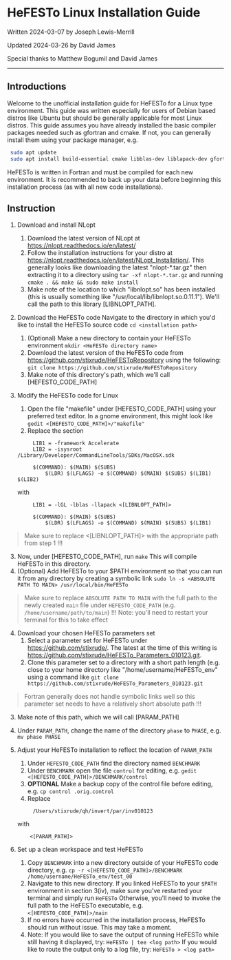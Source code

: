 # HeFESTo Linux Installation Guide

Written 2024-03-07 by Joseph Lewis-Merrill

Updated 2024-03-26 by David James

Special thanks to Matthew Bogumil and David James
***

## Introductions

Welcome to the unofficial installation guide for HeFESTo for a Linux type
environment. This guide was written especially for users of Debian based distros
like Ubuntu but should be generally applicable for most Linux distros. This
guide assumes you have already installed the basic compiler packages needed such
as gfortran and cmake. If not, you can generally install them using your package
manager, e.g.

```bash
 sudo apt update
 sudo apt install build-essential cmake libblas-dev liblapack-dev gfortran
```

HeFESTo is written in Fortran and must be compiled for each new environment. It
is recommended to back up your data before beginning this installation process
(as with all new code installations).

## Instruction

1. Download and install NLopt
   1. Download the latest version of NLopt at https://nlopt.readthedocs.io/en/latest/
   2. Follow the installation instructions for your distro at https://nlopt.readthedocs.io/en/latest/NLopt_Installation/. This generally looks like downloading the latest "nlopt-*.tar.gz" then extracting it to a directory using
		`tar -xf nlopt-*.tar.gz`
	and running
		`cmake . && make && sudo make install`
   3. Make note of the location to which "libnlopt.so" has been installed (this is usually something like "/usr/local/lib/libnlopt.so.0.11.1"). We'll call the path to this library [LIBNLOPT_PATH].

2. Download the HeFESTo code
   Navigate to the directory in which you'd like to install the HeFESTo source code
		`cd <installation path>`
   1. (Optional) Make a new directory to contain your HeFESTo environment
		`mkdir <HeFESTo directory name>`
   2. Download the latest version of the HeFESTo code from https://github.com/stixrude/HeFESToRepository using the following:
		`git clone https://github.com/stixrude/HeFESToRepository`
   3. Make note of this directory's path, which we'll call [HEFESTO_CODE_PATH]

3. Modify the HeFESTo code for Linux
   1. Open the file "makefile" under [HEFESTO_CODE_PATH] using your preferred text editor. In a gnome environment, this might look like
		`gedit <[HEFESTO_CODE_PATH]>/"makefile"`
   2. Replace the section
   ```
		LIB1 = -framework Accelerate
		LIB2 = -isysroot /Library/Developer/CommandLineTools/SDKs/MacOSX.sdk

		$(COMMAND): $(MAIN) $(SUBS)
			$(LDR) $(LFLAGS) -o $(COMMAND) $(MAIN) $(SUBS) $(LIB1) $(LIB2)
   ```
   with
   ```
		LIB1 = -lGL -lblas -llapack <[LIBNLOPT_PATH]>

		$(COMMAND): $(MAIN) $(SUBS)
			$(LDR) $(LFLAGS) -o $(COMMAND) $(MAIN) $(SUBS) $(LIB1)
   ```
> Make sure to replace <[LIBNLOPT_PATH]> with the appropriate path from step 1 !!!
   3. Now, under [HEFESTO_CODE_PATH], run
		`make`
	This will compile HeFESTo in this directory.
   4. (Optional) Add HeFESTo to your $PATH environment so that you can run it from any directory by creating a symbolic link
		`sudo ln -s <ABSOLUTE PATH TO MAIN> /usr/local/bin/HeFESTo`
> Make sure to replace `ABSOLUTE PATH TO MAIN` with the full path to the newly created `main` file under `HEFESTO_CODE_PATH` (e.g. `/home/username/path/to/main`) !!!
	Note: you'll need to restart your terminal for this to take effect

4. Download your chosen HeFESTo parameters set
   1. Select a parameter set for HeFESTo under https://github.com/stixrude/. The latest at the time of this writing is https://github.com/stixrude/HeFESTo_Parameters_010123.git.
   2. Clone this parameter set to a directory with a short path length (e.g. close to your home directory like "/home/username/HeFESTo_env" using a command like
	`git clone https://github.com/stixrude/HeFESTo_Parameters_010123.git`
> Fortran generally does not handle symbolic links well so this parameter set needs to have a relatively short absolute path !!!
   3. Make note of this path, which we will call [PARAM_PATH]
   4. Under `PARAM_PATH`, change the name of the directory `phase` to `PHASE`, e.g.
   `mv phase PHASE`

5. Adjust your HeFESTo installation to reflect the location of `PARAM_PATH`
   1. Under `HEFESTO_CODE_PATH` find the directory named `BENCHMARK`
   2. Under `BENCHMARK` open the file `control` for editing, e.g.
   `gedit <[HEFESTO_CODE_PATH]>/BENCHMARK/control`
   3. **OPTIONAL** Make a backup copy of the control file before editing, e.g.
   `cp control .orig.control`
   4. Replace
   ```
		/Users/stixrude/qh/invert/par/inv010123
   ```
	with
    ```
		<[PARAM_PATH]>
    ```

6. Set up a clean workspace and test HeFESTo
   1. Copy `BENCHMARK` into a new directory outside of your HeFESTo code directory, e.g.
   `cp -r <[HEFESTO_CODE_PATH]>/BENCHMARK /home/username/HeFESTo_env/test_00`
   2. Navigate to this new directory. If you linked HeFESTo to your `$PATH` environment in section 3(iv), make sure you've restarted your terminal and simply run
		`HeFESTo`
	Otherwise, you'll need to invoke the full path to the HeFESTo executable, e.g.
		`<[HEFESTO_CODE_PATH]>/main`
   3. If no errors have occurred in the installation process, HeFESTo should run without issue. This may take a moment.
   4. Note: If you would like to save the output of running HeFESTo while still having it displayed, try:
		`HeFESTo | tee <log path>`
	If you would like to route the output only to a log file, try:
		`HeFESTo > <log path>`
